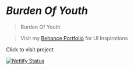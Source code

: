 # *Burden Of Youth*
> Burden Of Youth 

>Visit my [Behance Portfolio](https://www.behance.net/adikachris) for UI Inspirations

Click to visit project 

[![Netlify Status](https://api.netlify.com/api/v1/badges/9ea94097-8a71-42c6-8e51-9ee48d0ac168/deploy-status)](https://app.netlify.com/sites/signuppage101/deploys)